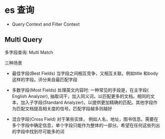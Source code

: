 # es 查询

-  Query Context and Filter Context

## Multi Query

多字段查询: Multi Match

三种场景

- 最佳字段(Best Fields)
当字段之间相互竞争，又相互关联。例如title 和body这样的字段。评分来自最匹配字段

- 多数字段(Most Fields)
处理英文内容时: 一种常见的手段是，在主字段( English Analyzer), 抽取词干，加入同义词，以匹配更多的文档。相同的文本，加入子字段(Standard Analyzer)，以提供更加精确的匹配。其他字段作为匹配文档提高相关度的信号。匹配字段越多则越好

- 混合字段(Cross Field)
对于某些实体， 例如人名，地址，图书信息。需要在多个字段中确定信息，单个字段只能作为整体的一部分。希望在任何这些列出的字段中找到尽可能多的词